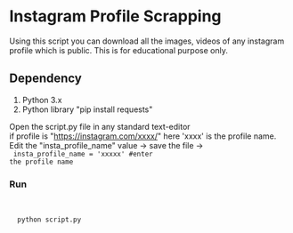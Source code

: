 # Instagram Profile Scrapping
Using this script you can download all the images, videos of any instagram profile which is public. This is for educational purpose only.

## Dependency
1. Python 3.x
2. Python library "pip install requests"

Open the script.py file in any standard text-editor <br /> 
if profile is "https://instagram.com/xxxx/" here 'xxxx' is the profile name. Edit the "insta_profile_name" value -> save the file ->  <br />
<code>
  insta_profile_name = 'xxxxx' #enter the profile name
</code>

### Run
<br/>
<code>
  python script.py
</code>



